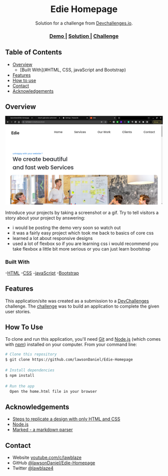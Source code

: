 <!-- Please update value in the {}  -->

<h1 align="center">Edie Homepage</h1>

<div align="center">
   Solution for a challenge from  <a href="http://devchallenges.io" target="_blank">Devchallenges.io</a>.
</div>

<div align="center">
  <h3>
    <a href="https://wonderful-kashata-cff4a9.netlify.app/">
      Demo
    </a>
    <span> | </span>
    <a href="https://github.com/lawsonDaniel/Edie-Homepage">
      Solution
    </a>
    <span> | </span>
    <a href="https://devchallenges.io/challenges/xobQBuf8zWWmiYMIAZe0">
      Challenge
    </a>
  </h3>
</div>

<!-- TABLE OF CONTENTS -->

## Table of Contents

- [Overview](#overview)
  - [Built With](#HTML, CSS, javaScript and Bootstrap)
- [Features](#features)
- [How to use](#how-to-use)
- [Contact](#Contact)
- [Acknowledgements](#Acknowledgements)

<!-- OVERVIEW -->

## Overview

![screenshot](./Screenshot%20from%202022-04-17%2020-00-00.png)

Introduce your projects by taking a screenshot or a gif. Try to tell visitors a story about your project by answering:

- i would be posting the demo very soon so watch out
- it was a fairly easy project which took me back to basics of core css
- learned a lot about responsive designs 
- used a lot of flexbox so if you are learning css i would recommend you take flexbox a little bit more serious or you can just learn bootstrap 

### Built With
-[HTML]()
-[CSS]()
-[javaScript]()
-[Bootstrap]()

## Features

<!-- List the features of your application or follow the template. Don't share the figma file here :) -->

This application/site was created as a submission to a [DevChallenges](https://devchallenges.io/challenges) challenge. The [challenge](https://devchallenges.io/challenges/xobQBuf8zWWmiYMIAZe0) was to build an application to complete the given user stories.

## How To Use

<!-- Example: -->

To clone and run this application, you'll need [Git](https://git-scm.com) and [Node.js](https://nodejs.org/en/download/) (which comes with [npm](http://npmjs.com)) installed on your computer. From your command line:

```bash
# Clone this repository
$ git clone https://github.com/lawsonDaniel/Edie-Homepage

# Install dependencies
$ npm install

# Run the app
  Open the home.html file in your browser
```

## Acknowledgements

<!-- This section should list any articles or add-ons/plugins that helps you to complete the project. This is optional but it will help you in the future. For example -->

- [Steps to replicate a design with only HTML and CSS](https://devchallenges-blogs.web.app/how-to-replicate-design/)
- [Node.js](https://nodejs.org/)
- [Marked - a markdown parser](https://github.com/chjj/marked)

## Contact

- Website [youtube.com/c/lawblaze](https://youtube.com/c/lawblaze)
- GitHub [@lawsonDaniel/Edie-Homepage](https://github.com/lawsonDaniel)
- Twitter [@lawblaze4](https://twitter.com/lawblaz4)
